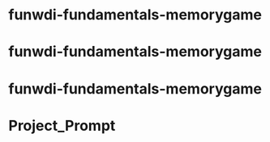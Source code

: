 # funwdi-fundamentals-memorygame
# funwdi-fundamentals-memorygame
# funwdi-fundamentals-memorygame
# Project_Prompt

